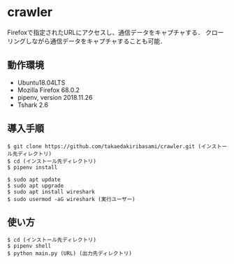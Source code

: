 # crawler
Firefoxで指定されたURLにアクセスし、通信データをキャプチャする．
クローリングしながら通信データをキャプチャすることも可能．

## 動作環境
- Ubuntu18.04LTS
- Mozilla Firefox 68.0.2
- pipenv, version 2018.11.26
- Tshark 2.6

## 導入手順
```
$ git clone https://github.com/takaedakiribasami/crawler.git (インストール先ディレクトリ)
$ cd (インストール先ディレクトリ)
$ pipenv install
```

```
$ sudo apt update
$ sudo apt upgrade
$ sudo apt install wireshark
$ sudo usermod -aG wireshark (実行ユーザー)
```

## 使い方
```
$ cd (インストール先ディレクトリ)
$ pipenv shell
$ python main.py (URL) (出力先ディレクトリ)
```
